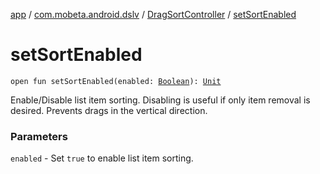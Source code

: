 [app](../../index.md) / [com.mobeta.android.dslv](../index.md) / [DragSortController](index.md) / [setSortEnabled](.)

# setSortEnabled

`open fun setSortEnabled(enabled: `[`Boolean`](https://kotlinlang.org/api/latest/jvm/stdlib/kotlin/-boolean/index.html)`): `[`Unit`](https://kotlinlang.org/api/latest/jvm/stdlib/kotlin/-unit/index.html)

Enable/Disable list item sorting. Disabling is useful if only item removal is desired. Prevents drags in the vertical direction.

### Parameters

`enabled` - Set `true` to enable list item sorting.